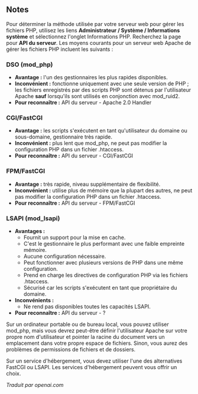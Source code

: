 <!-- Filename: J4.x:Apache_PHP_Handler / Display title: Gestionnaires Apache PHP -->

## Notes

Pour déterminer la méthode utilisée par votre serveur web pour gérer les fichiers PHP, utilisez les liens **Administrateur / Système / Informations système** et sélectionnez l'onglet Informations PHP. Recherchez la page pour **API du serveur**. Les moyens courants pour un serveur web Apache de gérer les fichiers PHP incluent les suivants :

### DSO (mod_php)

- **Avantage :** l'un des gestionnaires les plus rapides disponibles.
- **Inconvénient :** fonctionne uniquement avec une seule version de PHP ; les fichiers enregistrés par des scripts PHP sont détenus par l'utilisateur Apache **sauf** lorsqu'ils sont utilisés en conjonction avec mod_ruid2.
- **Pour reconnaître :** API du serveur - Apache 2.0 Handler

### CGI/FastCGI

- **Avantage :** les scripts s'exécutent en tant qu'utilisateur du domaine ou sous-domaine, gestionnaire très rapide.
- **Inconvénient :** plus lent que mod_php, ne peut pas modifier la configuration PHP dans un fichier .htaccess.
- **Pour reconnaître :** API du serveur - CGI/FastCGI

### FPM/FastCGI

- **Avantage :** très rapide, niveau supplémentaire de flexibilité.
- **Inconvénient :** utilise plus de mémoire que la plupart des autres, ne peut pas modifier la configuration PHP dans un fichier .htaccess.
- **Pour reconnaître :** API du serveur - FPM/FastCGI

### LSAPI (mod_lsapi)

- **Avantages :**
   - Fournit un support pour la mise en cache.
   - C'est le gestionnaire le plus performant avec une faible empreinte mémoire.
   - Aucune configuration nécessaire.
   - Peut fonctionner avec plusieurs versions de PHP dans une même configuration.
   - Prend en charge les directives de configuration PHP via les fichiers .htaccess.
   - Sécurisé car les scripts s'exécutent en tant que propriétaire du domaine.
- **Inconvénients :**
   - Ne rend pas disponibles toutes les capacités LSAPI.
- **Pour reconnaître :** API du serveur - ?

Sur un ordinateur portable ou de bureau local, vous pouvez utiliser mod_php, mais vous devrez peut-être définir l'utilisateur Apache sur votre propre nom d'utilisateur et pointer la racine du document vers un emplacement dans votre propre espace de fichiers. Sinon, vous aurez des problèmes de permissions de fichiers et de dossiers.

Sur un service d'hébergement, vous devez utiliser l'une des alternatives FastCGI ou LSAPI. Les services d'hébergement peuvent vous offrir un choix.

*Traduit par openai.com*

